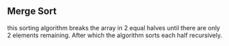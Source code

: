 ## Merge Sort
this sorting algorithm breaks the array in 2 equal halves until there are only 2 elements remaining. After which the algorithm sorts each half recursively.

